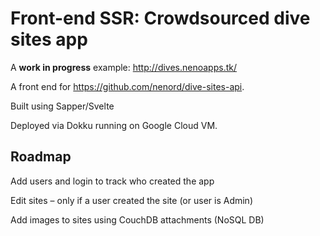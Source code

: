 # Front-end SSR: Crowdsourced dive sites app

A **work in progress** example: http://dives.nenoapps.tk/

A front end for https://github.com/nenord/dive-sites-api.

Built using Sapper/Svelte

Deployed via Dokku running on Google Cloud VM.

## Roadmap
Add users and login to track who created the app

Edit sites – only if a user created the site (or user is Admin)

Add images to sites using CouchDB attachments (NoSQL DB)

